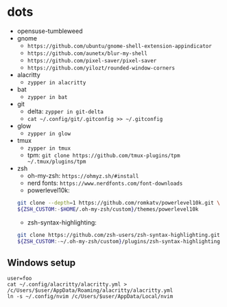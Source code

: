 # dots

- opensuse-tumbleweed
- gnome
  - `https://github.com/ubuntu/gnome-shell-extension-appindicator`
  - `https://github.com/aunetx/blur-my-shell`
  - `https://github.com/pixel-saver/pixel-saver`
  - `https://github.com/yilozt/rounded-window-corners`
- alacritty
  - `zypper in alacritty`
- bat
  - `zypper in bat`
- git
  - delta: `zypper in git-delta`
  - `cat ~/.config/git/.gitconfig >> ~/.gitconfig`
- glow
  - `zypper in glow`
- tmux
  - `zypper in tmux`
  - tpm: `git clone https://github.com/tmux-plugins/tpm ~/.tmux/plugins/tpm`
- zsh
  - oh-my-zsh: `https://ohmyz.sh/#install`
  - nerd fonts: `https://www.nerdfonts.com/font-downloads`
  - powerlevel10k:
  ```sh
  git clone --depth=1 https://github.com/romkatv/powerlevel10k.git \
  ${ZSH_CUSTOM:-$HOME/.oh-my-zsh/custom}/themes/powerlevel10k
  ```
  - zsh-syntax-highlighting:
  ```sh
  git clone https://github.com/zsh-users/zsh-syntax-highlighting.git \
  ${ZSH_CUSTOM:-~/.oh-my-zsh/custom}/plugins/zsh-syntax-highlighting
  ```

## Windows setup

```
user=foo
cat ~/.config/alacritty/alacritty.yml > /c/Users/$user/AppData/Roaming/alacritty/alacritty.yml
ln -s ~/.config/nvim /c/Users/$user/AppData/Local/nvim
```
